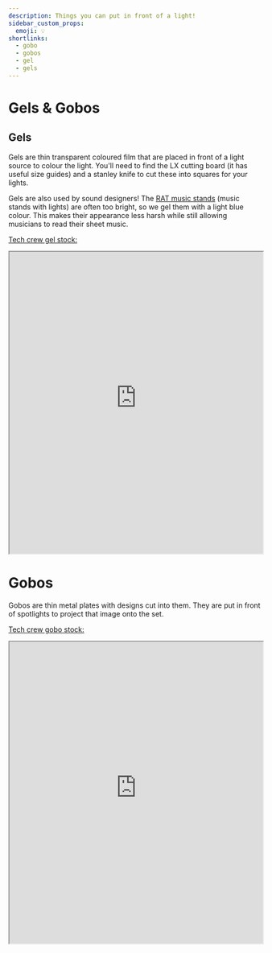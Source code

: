 ```yaml
---
description: Things you can put in front of a light!
sidebar_custom_props:
  emoji: 💡
shortlinks:
  - gobo
  - gobos
  - gel
  - gels
---
```


# Gels & Gobos

## Gels

Gels are thin transparent coloured film that are placed in front of a light source to colour the light. You'll need to find the LX cutting board (it has useful size guides) and a stanley knife to cut these into squares for your lights.

Gels are also used by sound designers! The [RAT music stands](https://www.ratstands.com/product/shop-opera-stand/) (music stands with lights) are often too bright, so we gel them with a light blue colour. This makes their appearance less harsh while still allowing musicians to read their sheet music.

[Tech crew gel stock:](https://lx-catalogue.warwicktechcrew.co.uk/gels/)

<iframe
  src="https://lx-catalogue.warwicktechcrew.co.uk/gels/"
  width="100%"
  height="600">
</iframe>

# Gobos

Gobos are thin metal plates with designs cut into them. They are put in front of spotlights to project that image onto the set.

[Tech crew gobo stock:](https://lx-catalogue.warwicktechcrew.co.uk/gobos/)

<iframe
  src="https://lx-catalogue.warwicktechcrew.co.uk/gobos/"
  width="100%"
  height="600">
</iframe>

